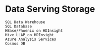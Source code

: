 # Data Serving Storage

```
SQL Data Warehouse
SQL Database
HBase/Phoenix on HDInsight
Hive LLAP on HDInsight
Azure Analysis Services
Cosmos DB
```
